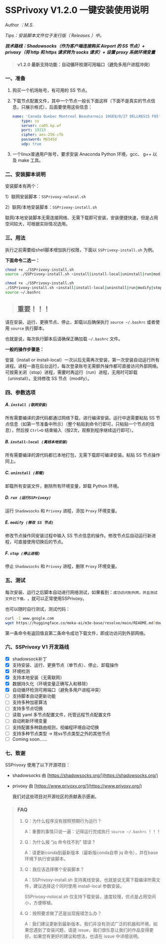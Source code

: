 # SSPrivoxy V1.2.0 一键安装使用说明

Author *：M.S.*

*Tips：安装脚本文件位于发行版（ Releases ）中。*

***技术路线：Shadowsocks（作为客户端连接购买 Airport 的 SS 节点）+ privoxy（将 http 和 https 请求转为 socks 请求）+ 设置 proxy 系统环境变量***

> #### v1.2.0 最新支持功能：自动循环检测可用端口（避免多用户进程冲突）

### 一、准备

1. 购买一个机场账号，有可用的 SS 节点。
2. 下载节点配置文件，其中一个节点一般长下面这样（下面不是真实的节点信息，只展示格式），后面要使用这些信息：

    ```yaml
    name: 'Canada Quebec Montreal Beauharnois 10GE0/0/27 DELLR6515 F05'
        type: ss
        server: ca05.kp.wf
        port: 19313
        cipher: aes-256-cfb
        password: MG34Sd
        udp: true
    ```
3. 一个linux普通用户账号，要求安装 Anaconda Python 环境，gcc、 g++ 以及 make 工具。

### 二、安装脚本说明

安装脚本有两个：

1）联网安装脚本：`SSPrivoxy-nolocal.sh`​

2）联网/本地安装脚本：`SSPrivoxy-install.sh`​

联网/本地安装脚本无需连接网络、无需下载即可安装，安装便捷快速，但是占用空间较大，可根据实际情况选用。

### 三、用法

执行之前需要给shell脚本增加执行权限，下面以 ```SSPrivoxy-install.sh``` 为例。

**下面命令二选一：**

```bash
chmod +x ./SSPrivoxy-install.sh
source ./SSPrivoxy-install.sh <install|install-local|uninstall|run|modify|stop>
```

```bash
chmod +x ./SSPrivoxy-install.sh
./SSPrivoxy-install.sh <install|install-local|uninstall|run|modify|stop>
source ~/.bashrc
```
> ## **重要！！！**

请在安装、运行、更换节点、停止、卸载以后确保执行 ```source ~/.bashrc``` 或者使用 ```source``` 执行脚本。

也就是说，每次执行脚本后请确保正确加载 ```~/.bashrc``` 文件。

**一般的操作步骤是：**

安装（install or install-local）一次以后无需再次安装，第一次安装自动运行所有进程。进程一直在后台运行，每次登录账号无需额外操作都可直接访问外部网络。可按需关闭（stop）进程，需要时再运行（run）进程，无用时可卸载（uninstall）。支持修改 SS 节点（modify）。

### 四、参数选项

##### A. `install (联网安装)`​

所有需要编译的源代码都通过网络下载，进行编译安装。运行中途需要粘贴 SS 节点信息（如第一节准备中所示）（整个粘贴到命令行即可，只粘贴一个节点的信息），然后按 `Ctrl+D`​ 结束输入（按2次，观察到程序继续运行即可）。

##### B. `install-local (离线本地安装)`​

所有需要编译的源代码都已本地打包，无需下载即可编译安装。粘贴 SS 节点操作同上。

##### C. `uninstall (卸载)`​

卸载所有安装文件，删除所有环境变量，卸载 Python 环境。

##### D. `run (运行SSPrivoxy)`​

运行 `Shadowsocks`​ 和 `Privoxy`​ 进程，添加 `Proxy`​ 环境变量。

##### E. `modify (修改 SS 节点)`​

修改节点操作同安装过程中输入 SS 节点信息的操作。修改节点后自动运行新进程，可直接使用切换后的节点。

##### F. `stop (停止进程)`​

停止 `Shadowsocks`​ 和 `Privoxy`​ 进程，删除 `Proxy`​ 环境变量。

### 五、测试

每次安装、运行之后脚本自动进行网络测试，如果看到：`成功访问到外网，并且测试文件已下载。`​ ，就可以正常使用SSPrivoxy。

也可以随时自行测试，测试代码：

```bash
curl -I www.google.com
wget https://huggingface.co/moka-ai/m3e-base/resolve/main/README.md?download=true
```

第一条命令有返回值且第二条命令成功下载文件，即成功访问到外部网络。

### 六、SSPrivoxy V1 开发路线

- [x] shadowsock补丁
- [x] 支持安装、运行、更换节点（单节点）、停止、卸载操作
- [x] 环境检测
- [x] 支持本地安装（无需联网）
- [x] 数据持久化（环境变量正确写入和移除）
- [x] 自动循环检测可用端口（避免多用户进程冲突）
- [ ] 支持脚本自动更新功能
- [ ] 支持多种加密算法
- [ ] 支持多节点切换
- [ ] 读取 yaml 多节点配置文件，托管远程节点配置文件
- [ ] 自动刷新环境变量
- [ ] 支持配置多种路由规则，视编程环境自动切换
- [ ] 支持多种节点类型 -> 除ss节点类型之外的其他节点
- [ ] Coming soon……

### 七、致谢

SSPrivoxy 使用了以下开源项目：
- shadowsocks 由 [https://shadowsocks.org/](https://shadowsocks.org/)

- privoxy 由 [https://www.privoxy.org/](https://www.privoxy.org/)

  我们对这些项目对开源社区的贡献表示感谢。

> ### FAQ
>
> 1. Q：为什么程序没有按照预期行为运行？
>
>    A：重要的事情只说一遍：记得运行完成执行 ```source ~/.bashrc``` ！！！
>
> 2. Q：为什么报 "jq 命令找不到" 错误？
>
>    A：请更新conda到最新版本（最新版conda自带 jq 命令），并在base环境下执行安装脚本。
>
> 3. Q：我应该选择哪个安装脚本？
>
>    A：SSPrivoxy-install.sh 支持离线安装，也就是说无需下载编译所需文件，建议选择这个同时使用 install-local 参数安装。
>
>    SSPrivoxy-nolocal.sh 仅支持下载安装，速度较慢，优点是占用空间小，方便移植。
>
> 4. Q：按照要求做了还是出现报错怎么办？
>
>    A：我们建议更新到最新版本。我们并没有测试广泛的机器和环境，如果您遇到了安装问题，请提 issue，我们很乐意让我们的作品变得更好。如果您有更好的建议和想法，也请在 issue 中详细说明。
